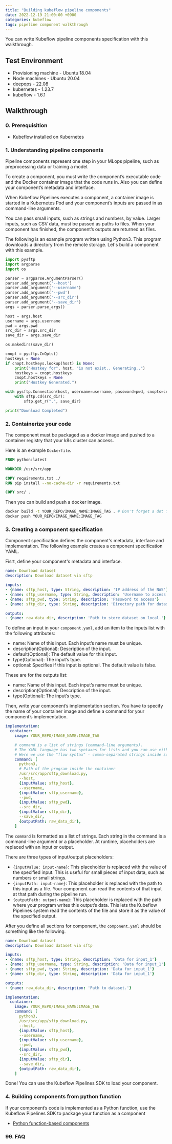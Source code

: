 ```yaml
---
title: "Building kubeflow pipeline components"
date: 2022-12-19 21:00:00 +0900
categories: kubeflow
tags: pipeline component walkthrough
---
```

You can write Kubeflow pipeline components specification with this walkthrough.

## Test Environment

* Provisioning machine - Ubuntu 18.04
* Node machines - Ubuntu 20.04
* deepops - 22.08
* kubernetes - 1.23.7
* kubeflow - 1.6.1

## Walkthrough

### 0. Prerequisition
* Kubeflow installed on Kubernetes

### 1. Understanding pipeline components
Pipeline components represent one step in your MLops pipeline, such as preprocessing data or training a model. 

To create a component, you must write the component’s executable code and the Docker container image that the code runs in. Also you can define your component’s metadata and interface.

When Kubeflow Pipelines executes a component, a container image is started in a Kubernetes Pod and your component’s inputs are passed in as command-line arguments. 

You can pass small inputs, such as strings and numbers, by value. Larger inputs, such as CSV data, must be passed as paths to files. When your component has finished, the component’s outputs are returned as files.

The following is an example program written using Python3. This program downloads a directory from the remote storage. Let's build a component with this example.
```python
import pysftp
import argparse
import os

parser = argparse.ArgumentParser()
parser.add_argument('--host')
parser.add_argument('--username')
parser.add_argument('--pwd')
parser.add_argument('--src_dir')
parser.add_argument('--save_dir')
args = parser.parse_args()

host = args.host
username = args.username
pwd = args.pwd
src_dir = args.src_dir
save_dir = args.save_dir

os.makedirs(save_dir)

cnopt = pysftp.CnOpts()
hostkeys = None
if cnopt.hostkeys.lookup(host) is None:
    print("Hostkey for", host, "is not exist.. Generating..")
    hostkeys = cnopt.hostkeys
    cnopt.hostkeys = None
    print("Hostkey Generated.")

with pysftp.Connection(host, username=username, password=pwd, cnopts=cnopt) as sftp:
    with sftp.cd(src_dir):
        sftp.get_r(".", save_dir)

print("Download Completed")
```

### 2. Containerize your code
The component must be packaged as a docker image and pushed to a container registry that your k8s cluster can access.

Here is an example `Dockerfile`.
```dockerfile
FROM python:latest

WORKDIR /usr/src/app

COPY requirements.txt ./
RUN pip install --no-cache-dir -r requirements.txt

COPY src/ .
```

Then you can build and push a docker image.
``` bash
docker build -t YOUR_REPO/IMAGE_NAME:IMAGE_TAG . # Don't forget a dot fot path param
docker push YOUR_REPO/IMAGE_NAME:IMAGE_TAG
```

### 3. Creating a component specification
Component specification defines the component's metadata, interface and implementation. The following example creates a component specification YAML.

Fisrt, define your component's metadata and interface.
```yaml
name: Download dataset
description: Download dataset via sftp

inputs:
- {name: sftp_host, type: String, description: 'IP address of the NAS'}
- {name: sftp_username, type: String, description: 'Username to access'}
- {name: sftp_pwd, type: String, description: 'Password to access'}
- {name: sftp_dir, type: String, description: 'Directory path for dataset on NAS'}

outputs:
- {name: raw_data_dir, description: 'Path to store dataset on local.'}
```

To define an input in your `component.yaml`, add an item to the inputs list with the following attributes:
* name: Name of this input. Each input’s name must be unique.
* description(Optional): Description of the input.
* default(Optional): The default value for this input.
* type(Optional): The input’s type.
* optional: Specifies if this input is optional. The default value is false.

These are for the outputs list:
* name: Name of this input. Each input’s name must be unique.
* description(Optional): Description of the input.
* type(Optional): The input’s type.

Then, write your component’s implementation section. You have to specify the name of your container image and define a command for your component’s implementation. 
```yaml
implementation:
  container:
    image: YOUR_REPO/IMAGE_NAME:IMAGE_TAG

    # command is a list of strings (command-line arguments). 
    # The YAML language has two syntaxes for lists and you can use either of them. 
    # Here we use the "flow syntax" - comma-separated strings inside square brackets.
    command: [
      python3, 
      # Path of the program inside the container
      /usr/src/app/sftp_download.py,
      --host,
      {inputValue: sftp_host},
      --username,
      {inputValue: sftp_username},
      --pwd,
      {inputValue: sftp_pwd},
      --src_dir,
      {inputValue: sftp_dir},
      --save_dir, 
      {outputPath: raw_data_dir},
    ]
```

The `command` is formatted as a list of strings. Each string in the command is a command-line argument or a placeholder. At runtime, placeholders are replaced with an input or output.

There are three types of input/output placeholders:
* `{inputValue: input-name}`: This placeholder is replaced with the value of the specified input. This is useful for small pieces of input data, such as numbers or small strings.
* `{inputPath: input-name}`: This placeholder is replaced with the path to this input as a file. Your component can read the contents of that input at that path during the pipeline run.
* `{outputPath: output-name}`: This placeholder is replaced with the path where your program writes this output’s data. This lets the Kubeflow Pipelines system read the contents of the file and store it as the value of the specified output.

After you define all sections for component, the `component.yaml` should be something like the following.
```yaml
name: Download dataset
description: Download dataset via sftp

inputs:
- {name: sftp_host, type: String, description: 'Data for input_1'}
- {name: sftp_username, type: String, description: 'Data for input_1'}
- {name: sftp_pwd, type: String, description: 'Data for input_1'}
- {name: sftp_dir, type: String, description: 'Data for input_1'}

outputs:
- {name: raw_data_dir, description: 'Path to dataset.'}

implementation:
  container:
    image: YOUR_REPO/IMAGE_NAME:IMAGE_TAG
    command: [
      python3, 
      /usr/src/app/sftp_download.py,
      --host,
      {inputValue: sftp_host},
      --username,
      {inputValue: sftp_username},
      --pwd,
      {inputValue: sftp_pwd},
      --src_dir,
      {inputValue: sftp_dir},
      --save_dir, 
      {outputPath: raw_data_dir},
    ]
```

Done! You can use the Kubeflow Pipelines SDK to load your component.

### 4. Building components from python function
If your component’s code is implemented as a Python function, use the Kubeflow Pipelines SDK to package your function as a component

* [Python function-based components](https://www.kubeflow.org/docs/components/pipelines/v1/sdk/python-function-components/)

### 99. FAQ